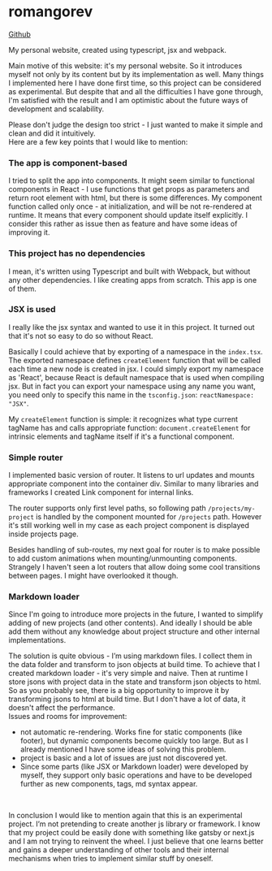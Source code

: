 # romangorev

[Github](https://github.com/ogogorev/ogogorev.github.io)

My personal website, created using typescript, jsx and webpack.

Main motive of this website: it's my personal website. So it introduces myself not only by its content but by its implementation as well. Many things I implemented here I have done first time, so this project can be considered as experimental. But despite that and all the difficulties I have gone through, I'm satisfied with the result and I am optimistic about the future ways of development and scalability.

Please don't judge the design too strict - I just wanted to make it simple and clean and did it intuitively.
<br>
Here are a few key points that I would like to mention:

### The app is component-based

I tried to split the app into components. It might seem similar to functional components in React - I use functions that get props as parameters and return root element with html, but there is some differences. My component function called only once - at initialization, and will be not re-rendered at runtime. It means that every component should update itself explicitly. I consider this rather as issue then as feature and have some ideas of improving it.

### This project has no dependencies

I mean, it's written using Typescript and built with Webpack, but without any other dependencies. I like creating apps from scratch. This app is one of them.

### JSX is used

I really like the jsx syntax and wanted to use it in this project. It turned out that it's not so easy to do so without React.

Basically I could achieve that by exporting of a namespace in the `index.tsx`. The exported namespace defines `createElement` function that will be called each time a new node is created in jsx. I could simply export my namespace as 'React', because React is default namespace that is used when compiling jsx. But in fact you can export your namespace using any name you want, you need only to specify this name in the `tsconfig.json`: `reactNamespace: "JSX"`.

My `createElement` function is simple: it recognizes what type current tagName has and calls appropriate function: `document.createElement` for intrinsic elements and tagName itself if it's a functional component.

### Simple router

I implemented basic version of router. It listens to url updates and mounts appropriate component into the container div. Similar to many libraries and frameworks I created Link component for internal links.

The router supports only first level paths, so following path `/projects/my-project` is handled by the component mounted for `/projects` path. However it's still working well in my case as each project component is displayed inside projects page.

Besides handling of sub-routes, my next goal for router is to make possible to add custom animations when mounting/unmounting components. Strangely I haven't seen a lot routers that allow doing some cool transitions between pages. I might have overlooked it though.

### Markdown loader

Since I'm going to introduce more projects in the future, I wanted to simplify adding of new projects (and other contents). And ideally I should be able add them without any knowledge about project structure and other internal implementations.

The solution is quite obvious - I’m using markdown files. I collect them in the data folder and transform to json objects at build time. To achieve that I created markdown loader - it's very simple and naive. Then at runtime I store jsons with project data in the state and transform json objects to html. So as you probably see, there is a big opportunity to improve it by transforming jsons to html at build time. But I don't have a lot of data, it doesn't affect the performance.
<br>
Issues and rooms for improvement:

- not automatic re-rendering. Works fine for static components (like footer), but dynamic components become quickly too large. But as I already mentioned I have some ideas of solving this problem.
- project is basic and a lot of issues are just not discovered yet.
- Since some parts (like JSX or Markdown loader) were developed by myself, they support only basic operations and have to be developed further as new components, tags, md syntax appear.

<br>

In conclusion I would like to mention again that this is an experimental project. I’m not pretending to create another js library or framework. I know that my project could be easily done with something like gatsby or next.js and I am not trying to reinvent the wheel. I just believe that one learns better and gains a deeper understanding of other tools and their internal mechanisms when tries to implement similar stuff by oneself.
